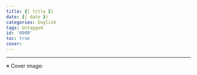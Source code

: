 ```yaml
---
title: {{ title }}
date: {{ date }}
categories: English
tags: Untagged
id: '0000'
toc: true
cover:
---
```






----
<span class="is-size-7">

※ Cover image: []()

</span>